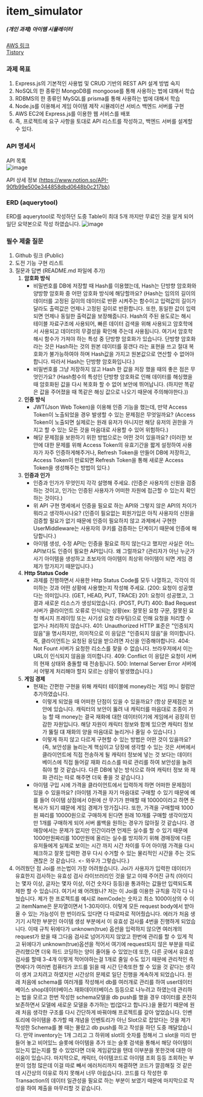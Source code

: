 # item_simulator
##### (개인 과제) 아이템 시뮬레이터
[AWS 링크]() <br/>
[Tistory](https://dydgustmdfl1231.tistory.com/)

### 과제 목표
1. Express.js의 기본적인 사용법 및 CRUD 기반의 REST API 설계 방법 숙지
2. NoSQL의 한 종류인 MongoDB를 mongoose를 통해 사용하는 법에 대해서 학습
3. RDBMS의 한 종류인 MySQL를 prisma를 통해 사용하는 법에 대해서 학습
4. Node.js를 이용해서 게임 아이템 제작 시뮬레이션 서비스 백엔드 서버를 구현
5. AWS EC2에 Express.js를 이용한 웹 서비스를 배포
6. 즉, 프로젝트에 요구 사항을 토대로 API 리스트를 작성하고, 백엔드 서버를 설계할 수 있다.

### API 명세서
API 목록 <br/>
![image](https://github.com/user-attachments/assets/0f7f2432-01de-4184-8da1-c5bbda752660)

API 상세 정보 
[(https://www.notion.so/API-90fb99e500e344858dbd0648b0c217bb)](https://www.notion.so/API-90fb99e500e344858dbd0648b0c217bb?pvs=4)

### ERD (aquerytool)
ERD를 aquerytool로 작성하던 도중 Table이 최대 5개 까지만 무료인 것을 알게 되어 일단 요약본으로 작성 하였습니다.
![image](https://github.com/user-attachments/assets/13ac0a81-168f-4a87-acee-7b75372ac995)


### 필수 제출 질문
1. Github 링크 (Public)
2. 도전 기능 구현 리스트
3. 질문과 답변 (README.md 파일에 추가)
    1. **암호화 방식**
        - 비밀번호를 DB에 저장할 때 Hash를 이용했는데, Hash는 단방향 암호화와 양방향 암호화 중 어떤 암호화 방식에 해당할까요?
            (Hash는 임의의 길이의 데이터를 고정된 길이의 데이터로 반환 시켜주는 함수이고 입력값의 길이가 달라도 출력값은 언제나 고정된 길이로 반환합니다.
             또한, 동일한 값이 입력되면 언제나 동일한 출력값을 보장해줍니다.
             Hash의 주된 용도로는 해시 테이블 자료구조에 사용되어, 빠른 데이터 검색을 위해 사용되고 암호학에서 사용되고 데이터의 무결성을 확인해 주는데 사용됩니다.
             여기서 암호학 해시 함수가 가져야 하는 특성 중 단방향 암호화가 있습니다.
             단방향 암호화라는 것은 Hash하는 것의 원본 데이터를 뭉갠다 라는 표현을 쓰고 절대 복호화가 불가능하여야 하며 Hash값을 가지고 원본값으로 연산할 수 없어야합니다.
             따라서 Hash는 단방향 암호화입니다.)
        - 비밀번호를 그냥 저장하지 않고 Hash 한 값을 저장 했을 때의 좋은 점은 무엇인가요?
            (Hash함수의 특성인 단방향 암호화로 인해 데이터를 해싱했을 때 암호화된 값을 다시 복호화 할 수 없어 보안에 뛰어납니다. (하지만 똑같은 값을 주어졌을 때 똑같은 해싱 값으로 나오기 때문에 주의해야한다.))
    2. **인증 방식**
        - JWT(Json Web Token)을 이용해 인증 기능을 했는데, 만약 Access Token이 노출되었을 경우 발생할 수 있는 문제점은 무엇일까요?
            (Access Token이 노출되면 실제로는 원래 유저가 아니지만 해당 유저의 권한을 가지고 할 수 있는 모든 것을 마음대로 사용할 수 있어 위험하다.)
        - 해당 문제점을 보완하기 위한 방법으로는 어떤 것이 있을까요?
            (이러한 보안에 대한 문제를 위해 Access Token의 유효기간을 짧게 설정하여 사용자가 자주 인증하게해주거나, Refresh Token을 만들어 DB에 저장하고, Access Token이 만료되면 Refresh Token을 통해 새로운 Access Token을 생성해주는 방법이 있다.)
    3. **인증과 인가**
        - 인증과 인가가 무엇인지 각각 설명해 주세요.
            (인증은 사용자의 신원을 검증하는 것이고, 인가는 인증된 사용자가 어떠한 자원에 접근할 수 있는지 확인하는 것이다.)
        - 위 API 구현 명세에서 인증을 필요로 하는 API와 그렇지 않은 API의 차이가 뭐라고 생각하시나요?
            (인증이 필요없는 회원가입은 아직 사용자의 신원을 검증할 필요가 없기 때문에 인증이 필요하지 않고 과제에서 구현한 UserMiddleware는 사용자의 쿠키를 검증하는 단계이기 때문에 인증에 해당합니다.)
        - 아이템 생성, 수정 API는 인증을 필요로 하지 않는다고 했지만 사실은 어느 API보다도 인증이 필요한 API입니다. 왜 그럴까요?
            (관리자가 아닌 누군가 사기 아이템을 생성하고 초보자의 아이템이 최상위 아이템이 되면 게임 경제가 망가지기 때문입니다.)
    4. **Http Status Code**
        - 과제를 진행하면서 사용한 Http Status Code를 모두 나열하고, 각각이 의미하는 것과 어떤 상황에 사용했는지 작성해 주세요.
            (200: 요청이 성공했다는 의미입니다. (GET, HEAD, PUT, TRACE)
             201: 요청이 성공했고, 그 결과 새로운 리소스가 생성되었습니다. (POST, PUT)
             400: Bad Request 서버가 클라이언트 오류로 인식되는 상황(ex: 잘못된 요청 구문, 잘못된 요청 메시지 프레이밍 또는 사기성 요청 라우팅)으로 인해 요청을 처리할 수 없거나 처리하지 않습니다.
             401: Unauthorized HTTP 표준은 "인증되지 않음"을 명시하지만, 의미적으로 이 응답은 "인증되지 않음"을 의미합니다. 즉, 클라이언트는 요청된 응답을 받으려면 자신을 인증해야합니다.
             404: Not Fount 서버가 요청한 리소스를 찾을 수 없습니다. 브라우저에서 이는 URL이 인식되지 않음을 의미합니다.
             409: Conflict 이 응답은 요청이 서버의 현재 상태와 충돌할 때 전송됩니다.
             500: Internal Server Error 서버에서 어떻게 처리해야 할지 모르는 상황이 발생했습니다.)   
    5. **게임 경제**
        - 현재는 간편한 구현을 위해 캐릭터 테이블에 money라는 게임 머니 컬럼만 추가하였습니다.
            - 이렇게 되었을 때 어떠한 단점이 있을 수 있을까요?
             (항상 문제점은 보안에 있습니다. 캐릭터의 보안이 뚫려 내 캐릭터를 마음대로 조종이 가능 할 때 money는 결국 재화에 대한 데이터이기에 게임에서 굉장히 민감한 자원입니다.
              해당 자원이 캐릭터 정보와 함께 있으면 캐릭터 정보가 뚫릴 댸 재화의 양을 마음대로 늘리거나 줄일 수 있습니다.)
            - 이렇게 하지 않고 다르게 구현할 수 있는 방법은 어떤 것이 있을까요?
             (즉, 보안성을 늘리는게 핵심이고 당장에 생각할 수 있는 것은 서버에서 클라이언트에 직접 전송하게 될 캐릭터 정보에 넣는 것 보다는 데이터베이스에 직접 들어갈 재화 리소스를 따로 관리를 하여
              보안성을 늘려줘야 할 것 같습니다. 다른 DB에 넣는 방식으로 하여 캐릭터 정보 와 재화 관리는 따로 해주면 더욱 좋을 것 같습니다.)
        - 아이템 구입 시에 가격을 클라이언트에서 입력하게 하면 어떠한 문제점이 있을 수 있을까요?
             (아이템 가격을 자기 마음대로 구매할 수 있기 때문에 예를 들어 아이템 상점에서 0원에 산 무기가 판매할 때 10000이라고 하면 돈 복사가 되기 떄문에 게임 경제가 망가집니다.
              또한, 가격을 구매할때 1000원 짜리를 10000원으로 구매하게 된다면 원래 10개를 구매할 생각이었지만 1개를 구매하게 되어 서버 롤백을 원하는 경우가 많아질 것 같습니다.
              경매장에서는 문제가 없지만 인간이라면 언제든 실수를 할 수 있기 때문에 1000만원짜리를 100만원에 올리는 실수를 방지하기 위해 경매장에 다른 유저들에게 실제로 보이는 시간 까지 시간 차이를 두어
              아이템 가격을 다시 체크하고 잘못 입력한 경우 다시 수거할 수 있는 물리적인 시간을 주는 것도 괜찮은 것 같습니다. <- 와우가 그렇습니다.)
4. 어려웠던 점
   Joi를 쓰는법이 가장 어려웠습니다. Joi가 사용자가 입력한 데이터가 유효한지 검사하는 유효성 검사 라이브러리인 것을 알고 이때 주어진 규칙
   (아이디는 몇자 이상, 글자는 몇자 이상, 이건 숫자다 등등)을 통과하는 값들만 입력되도록 제한 할 수 있습니다.
   여기서 왜 어려웠나? 저는 이 Joi를 이용한 규칙을 각각 다 나눴습니다. 제가 한 프로젝트를 예시로 itemCode는 숫자고 최소 1000이상의 수 이고 itemName은 문자열이면서 1-30자이다.
   이렇게 모든 request body에서 받아올 수 있는 가능성이 한 번이라도 있다면 다 따로따로 적어줬습니다.
   에러가 처음 생기기 시작한 부분인 아이템 생성 부분에서 이 유효성 검사를 4번을 진행하게 되었습니다. 이때 규칙 뒤에다가 unknown(true) 옵션을 입력하지 않으면 여러개의 request가 왔을 때
   그다음 검사로 넘어가지지 않았고 한번에 관리를 할 수 있게 적고 뒤에다가 unknown(true)옵션을 적어서
   여기에 request되지 않은 부분을 따로 관리했으면 더욱 하드 코딩하는 양이 줄어들 수 있었는데 또한, 다른 곳에서 유효성 검사를 할때 3-4개 이렇게 적어야하는걸 1개로 줄일 수도 있기
   때문에 관리적인 측면에다가 여러번 컴퓨터가 코드를 읽을 때 시간 단축또한 할 수 있을 것 같다는 생각이 생겨 고치려고
   하였지만 시간상의 문제로 일단 진행을 계속하게 되었습니다.
   원래 처음에 schema를 여러개를 작성해서 db를 여러개로 관리를 하여 user데이터베이스 shop데이터베이스 재화데이터베이스 등등으로 나누려고 하였는데 관리하는 법을 모르고
   한번 작성한 schema모델을 db push를 했을 경우 데이터를 온전히 보존하면서 모델에 새로운 모델을 추가하는 법(없다고 합니다.)을
   몰랐기 때문에 원래 처음 생각한 구조를 다시 간단하게 바꿔야해 프로젝트를 갈아 엎었습니다.
   인벤토리에 아이템을 추가할 때 개념을 인벤토리가 아닌 Slot으로 잡았다는 것을 제가 작성한 Schema를 볼 때는 몰랐고 db push를 하고 작성을 하던 도중 깨달았습니다.
   만약 inventory는 1개 그리고 그 하위에 slot의 숫자를 정해서 그 slot을 미리 만들어 놓고 비어있느 슬롯에 아이템을 추가 또는 슬롯
   검색을 통해서 해당 아이템이 있는지 없는지를 할 수 있었다면 더욱 게임같았을 탠데 이부분을 못한것에 대한 아쉬움이 있습니다.
   마지막으로, 캐릭터, 아이템코드로 아이템 조회 등등 조회하는 부분이 엄청 많은데 이걸 따로 빼서 에러처리까지 해결하면 코드가 깔끔해질 것 같은데 시간상의 이유로 하지 못해서 너무 아쉽습니다.
   코드를 다 작성한 후 Transaction의 데이터 일관성을 필요로 하는 부분이 보였기 때문에 마지막으로 작성을 하여 제출을 마무리할 것 같습니다.
